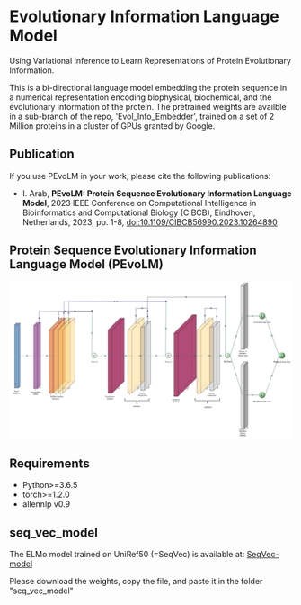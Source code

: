 # Evolutionary Information Language Model
Using Variational Inference to Learn Representations of Protein Evolutionary Information.

This is a bi-directional language model embedding the protein sequence in a numerical representation encoding biophysical, biochemical, and the evolutionary information of the protein. The pretrained weights are availble in a sub-branch of the repo, 'Evol_Info_Embedder', trained on a set of 2 Million proteins in a cluster of GPUs granted by Google.

## Publication
If you use PEvoLM in your work, please cite the following publications:

- I. Arab, **PEvoLM: Protein Sequence Evolutionary Information Language Model**, 2023 IEEE Conference on Computational Intelligence in Bioinformatics and Computational Biology (CIBCB), Eindhoven, Netherlands, 2023, pp. 1-8, [doi:10.1109/CIBCB56990.2023.10264890](https://ieeexplore.ieee.org/document/10264890)

## Protein Sequence Evolutionary Information Language Model (PEvoLM)
![](img/LM_architecture.jpg?style=centerme)

## Requirements

*  Python>=3.6.5
*  torch>=1.2.0
*  allennlp v0.9

## seq_vec_model
The ELMo model trained on UniRef50 (=SeqVec) is available at:
[SeqVec-model](https://rostlab.org/~deepppi/seqvec.zip)

Please download the weights, copy the file, and paste it in the folder "seq_vec_model"



